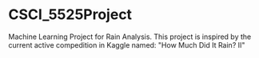 # CSCI_5525Project
Machine Learning Project for Rain Analysis.
This project is inspired by the current active compedition in Kaggle named: "How Much Did It Rain? II"

<This is a readme file for this project. Update this file as we progress.>
